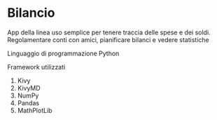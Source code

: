 # Bilancio
App della linea uso semplice per tenere traccia delle spese e dei soldi. Regolamentare conti con amici, pianificare bilanci e vedere statistiche

Linguaggio di programmazione
Python

Framework utilizzati
1) Kivy
2) KivyMD
3) NumPy
4) Pandas
5) MathPlotLib